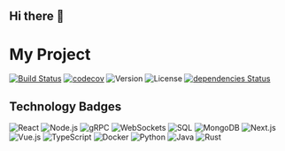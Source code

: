 ## Hi there 👋

# My Project

[![Build Status](https://img.shields.io/github/workflow/status/username/repo/CI?label=build&logo=github)](https://github.com/username/repo/actions)
[![codecov](https://codecov.io/gh/username/repo/branch/main/graph/badge.svg)](https://codecov.io/gh/username/repo)
![Version](https://img.shields.io/badge/version-1.0.0-blue)
![License](https://img.shields.io/badge/license-MIT-green)
[![dependencies Status](https://david-dm.org/username/repo/status.svg)](https://david-dm.org/username/repo)

## Technology Badges

![React](https://img.shields.io/badge/React-%17.0.0-blue)
![Node.js](https://img.shields.io/badge/Node.js-14.x-brightgreen)
![gRPC](https://img.shields.io/badge/gRPC-supported-brightgreen)
![WebSockets](https://img.shields.io/badge/WebSockets-supported-brightgreen)
![SQL](https://img.shields.io/badge/SQL-supported-brightgreen)
![MongoDB](https://img.shields.io/badge/MongoDB-supported-brightgreen)
![Next.js](https://img.shields.io/badge/Next.js-12.x-blue)
![Vue.js](https://img.shields.io/badge/Vue.js-3.x-brightgreen)
![TypeScript](https://img.shields.io/badge/TypeScript-%E2%9C%94-brightgreen)
![Docker](https://img.shields.io/badge/Docker-enabled-blue)
![Python](https://img.shields.io/badge/Python-3.9-blue)
![Java](https://img.shields.io/badge/Java-17-blue)
![Rust](https://img.shields.io/badge/Rust-1.62-orange)
